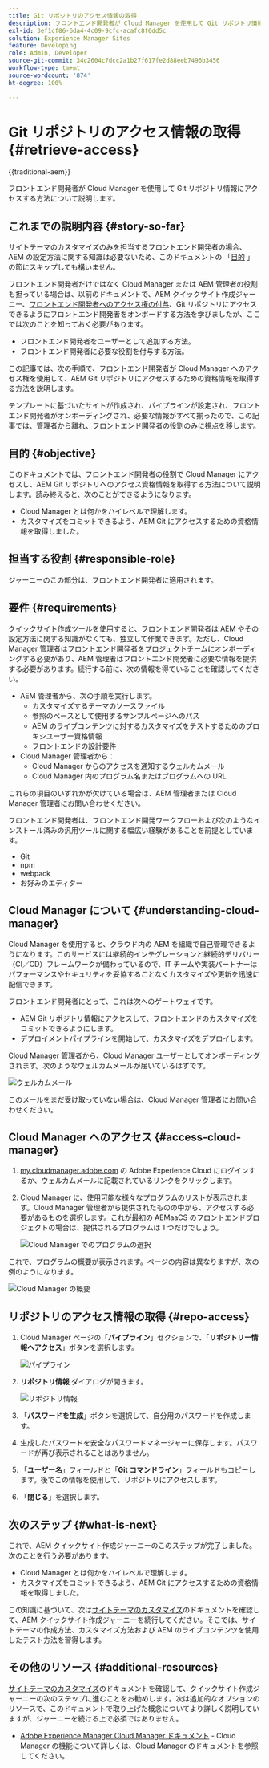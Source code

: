 ```yaml
---
title: Git リポジトリのアクセス情報の取得
description: フロントエンド開発者が Cloud Manager を使用して Git リポジトリ情報にアクセスする方法について説明します。
exl-id: 3ef1cf86-6da4-4c09-9cfc-acafc8f6dd5c
solution: Experience Manager Sites
feature: Developing
role: Admin, Developer
source-git-commit: 34c2604c7dcc2a1b27f617fe2d88eeb7496b3456
workflow-type: tm+mt
source-wordcount: '874'
ht-degree: 100%

---
```


# Git リポジトリのアクセス情報の取得 {#retrieve-access}

{{traditional-aem}}

フロントエンド開発者が Cloud Manager を使用して Git リポジトリ情報にアクセスする方法について説明します。

## これまでの説明内容 {#story-so-far}

サイトテーマのカスタマイズのみを担当するフロントエンド開発者の場合、AEM の設定方法に関する知識は必要ないため、このドキュメントの 「[目的](#objective) 」の節にスキップしても構いません。

フロントエンド開発者だけではなく Cloud Manager または AEM 管理者の役割も担っている場合は、以前のドキュメントで、AEM クイックサイト作成ジャーニー、[フロントエンド開発者へのアクセス権の付与](grant-access.md)、Git リポジトリにアクセスできるようにフロントエンド開発者をオンボードする方法を学びましたが、ここでは次のことを知っておく必要があります。

* フロントエンド開発者をユーザーとして追加する方法。
* フロントエンド開発者に必要な役割を付与する方法。

この記事では、次の手順で、フロントエンド開発者が Cloud Manager へのアクセス権を使用して、AEM Git リポジトリにアクセスするための資格情報を取得する方法を説明します。

テンプレートに基づいたサイトが作成され、パイプラインが設定され、フロントエンド開発者がオンボーディングされ、必要な情報がすべて揃ったので、この記事では、管理者から離れ、フロントエンド開発者の役割のみに視点を移します。

## 目的 {#objective}

このドキュメントでは、フロントエンド開発者の役割で Cloud Manager にアクセスし、AEM Git リポジトリへのアクセス資格情報を取得する方法について説明します。読み終えると、次のことができるようになります。

* Cloud Manager とは何かをハイレベルで理解します。
* カスタマイズをコミットできるよう、AEM Git にアクセスするための資格情報を取得しました。

## 担当する役割 {#responsible-role}

ジャーニーのこの部分は、フロントエンド開発者に適用されます。

## 要件 {#requirements}

クイックサイト作成ツールを使用すると、フロントエンド開発者は AEM やその設定方法に関する知識がなくても、独立して作業できます。ただし、Cloud Manager 管理者はフロントエンド開発者をプロジェクトチームにオンボーディングする必要があり、AEM 管理者はフロントエンド開発者に必要な情報を提供する必要があります。続行する前に、次の情報を得ていることを確認してください。

* AEM 管理者から、次の手順を実行します。
   * カスタマイズするテーマのソースファイル
   * 参照のベースとして使用するサンプルページへのパス
   * AEM のライブコンテンツに対するカスタマイズをテストするためのプロキシユーザー資格情報
   * フロントエンドの設計要件
* Cloud Manager 管理者から：
   * Cloud Manager からのアクセスを通知するウェルカムメール
   * Cloud Manager 内のプログラム名またはプログラムへの URL

これらの項目のいずれかが欠けている場合は、AEM 管理者または Cloud Manager 管理者にお問い合わせください。

フロントエンド開発者は、フロントエンド開発ワークフローおよび次のようなインストール済みの汎用ツールに関する幅広い経験があることを前提としています。

* Git
* npm
* webpack
* お好みのエディター

## Cloud Manager について {#understanding-cloud-manager}

Cloud Manager を使用すると、クラウド内の AEM を組織で自己管理できるようになります。このサービスには継続的インテグレーションと継続的デリバリー（CI／CD）フレームワークが備わっているので、IT チームや実装パートナーはパフォーマンスやセキュリティを妥協することなくカスタマイズや更新を迅速に配信できます。

フロントエンド開発者にとって、これは次へのゲートウェイです。

* AEM Git リポジトリ情報にアクセスして、フロントエンドのカスタマイズをコミットできるようにします。
* デプロイメントパイプラインを開始して、カスタマイズをデプロイします。

Cloud Manager 管理者から、Cloud Manager ユーザーとしてオンボーディングされます。次のようなウェルカムメールが届いているはずです。

![ウェルカムメール](assets/welcome-email.png)

このメールをまだ受け取っていない場合は、Cloud Manager 管理者にお問い合わせください。

## Cloud Manager へのアクセス {#access-cloud-manager}

1. [my.cloudmanager.adobe.com](https://my.cloudmanager.adobe.com/) の Adobe Experience Cloud にログインするか、ウェルカムメールに記載されているリンクをクリックします。

1. Cloud Manager に、使用可能な様々なプログラムのリストが表示されます。Cloud Manager 管理者から提供されたものの中から、アクセスする必要があるものを選択します。これが最初の AEMaaCS のフロントエンドプロジェクトの場合は、提供されるプログラムは 1 つだけでしょう。

   ![Cloud Manager でのプログラムの選択](assets/cloud-manager-select-program.png)

これで、プログラムの概要が表示されます。ページの内容は異なりますが、次の例のようになります。

![Cloud Manager の概要](assets/cloud-manager-overview.png)

## リポジトリのアクセス情報の取得 {#repo-access}

1. Cloud Manager ページの「**パイプライン**」セクションで、「**リポジトリー情報へアクセス**」ボタンを選択します。

   ![パイプライン](assets/pipelines-repo-info.png)

1. **リポジトリ情報** ダイアログが開きます。

   ![リポジトリ情報](assets/repo-info.png)

1. 「**パスワードを生成**」ボタンを選択して、自分用のパスワードを作成します。

1. 生成したパスワードを安全なパスワードマネージャーに保存します。パスワードが再び表示されることはありません。

1. 「**ユーザー名**」フィールドと「**Git コマンドライン**」フィールドもコピーします。後でこの情報を使用して、リポジトリにアクセスします。

1. 「**閉じる**」を選択します。

## 次のステップ {#what-is-next}

これで、AEM クイックサイト作成ジャーニーのこのステップが完了しました。次のことを行う必要があります。

* Cloud Manager とは何かをハイレベルで理解します。
* カスタマイズをコミットできるよう、AEM Git にアクセスするための資格情報を取得しました。

この知識に基づいて、次は[サイトテーマのカスタマイズ](customize-theme.md)のドキュメントを確認して、AEM クイックサイト作成ジャーニーを続行してください。そこでは、サイトテーマの作成方法、カスタマイズ方法および AEM のライブコンテンツを使用したテスト方法を習得します。

## その他のリソース {#additional-resources}

[サイトテーマのカスタマイズ](customize-theme.md)のドキュメントを確認して、クイックサイト作成ジャーニーの次のステップに進むことをお勧めします。次は追加的なオプションのリソースで、このドキュメントで取り上げた概念についてより詳しく説明していますが、ジャーニーを続ける上で必須ではありません。

* [Adobe Experience Manager Cloud Manager ドキュメント](https://experienceleague.adobe.com/docs/experience-manager-cloud-manager/using/introduction-to-cloud-manager.html?lang=ja) - Cloud Manager の機能について詳しくは、Cloud Manager のドキュメントを参照してください。
